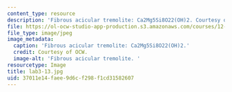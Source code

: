 ```yaml
---
content_type: resource
description: 'Fibrous acicular tremolite: Ca2Mg5Si8O22(OH)2. Courtesy of OCW.'
file: https://ol-ocw-studio-app-production.s3.amazonaws.com/courses/12-108-structure-of-earth-materials-fall-2004/37011e14faee9d6cf298f1cd31582607_lab3-13.jpg
file_type: image/jpeg
image_metadata:
  caption: 'Fibrous acicular tremolite: Ca2Mg5Si8O22(OH)2.'
  credit: Courtesy of OCW.
  image-alt: 'Fibrous acicular tremolite. '
resourcetype: Image
title: lab3-13.jpg
uid: 37011e14-faee-9d6c-f298-f1cd31582607
---
```

